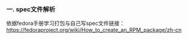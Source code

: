 ### 一. spec文件解析

依据fedora手册学习打包与自己写spec文件链接：https://fedoraproject.org/wiki/How_to_create_an_RPM_package/zh-cn

